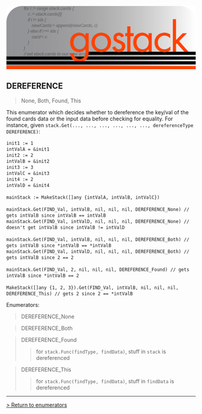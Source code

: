 ![Banner](../../images/gostack_SmallerTransparent.png)

<h2>DEREFERENCE</h2>

 > None, Both, Found, This

This enumerator which decides whether to dereference the key/val of the found cards data or the input data before checking for equality.  For instance, given `stack.Get(..., ..., ..., ..., ..., ..., dereferenceType DEREFERENCE)`:

```
init1 := 1
intValA = &init1
init2 := 2
intValB = &init2
init3 := 3
intValC = &init3
init4 := 2
intValD = &init4

mainStack := MakeStack([]any {intValA, intValB, intValC})

mainStack.Get(FIND_Val, intValB, nil, nil, nil, DEREFERENCE_None) // gets intValB since intValB == intValB
mainStack.Get(FIND_Val, intValD, nil, nil, nil, DEREFERENCE_None) // doesn't get intValB since intValB != intValD

mainStack.Get(FIND_Val, intValB, nil, nil, nil, DEREFERENCE_Both) // gets intValB since *intValB == *intValB
mainStack.Get(FIND_Val, intValD, nil, nil, nil, DEREFERENCE_Both) // gets intValB since 2 == 2

mainStack.Get(FIND_Val, 2, nil, nil, nil, DEREFERENCE_Found) // gets intValB since *intValB == 2

MakeStack([]any {1, 2, 3}).Get(FIND_Val, intValB, nil, nil, nil, DEREFERENCE_This) // gets 2 since 2 == *intValB
```

Enumerators:
 > DEREFERENCE_None
 
 > DEREFERENCE_Both

 > DEREFERENCE_Found
 >> for `stack.Func(findType, findData)`, stuff in `stack` is dereferenced

 > DEREFERENCE_This
 >> for `stack.Func(findType, findData)`, stuff in `findData` is dereferenced

 ---

 [> Return to enumerators](../enumsAPI.md)